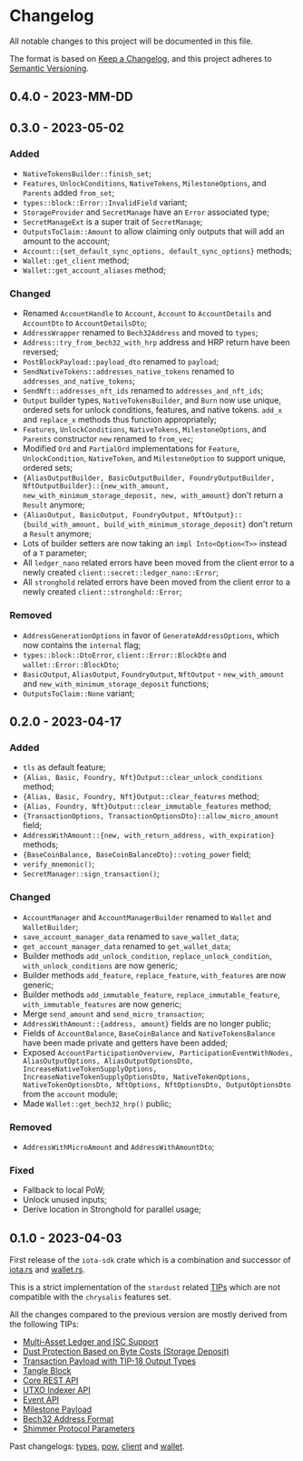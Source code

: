 # Changelog

All notable changes to this project will be documented in this file.

The format is based on [Keep a Changelog](https://keepachangelog.com/en/1.0.0/),
and this project adheres to [Semantic Versioning](https://semver.org/spec/v2.0.0.html).

<!-- ## Unreleased - YYYY-MM-DD

### Added

### Changed

### Deprecated

### Removed

### Fixed

### Security -->

## 0.4.0 - 2023-MM-DD

## 0.3.0 - 2023-05-02

### Added

- `NativeTokensBuilder::finish_set`;
- `Features`, `UnlockConditions`, `NativeTokens`, `MilestoneOptions`, and `Parents` added `from_set`;
- `types::block::Error::InvalidField` variant;
- `StorageProvider` and `SecretManage` have an `Error` associated type;
- `SecretManageExt` is a super trait of `SecretManage`;
- `OutputsToClaim::Amount` to allow claiming only outputs that will add an amount to the account;
- `Account::{set_default_sync_options, default_sync_options}` methods;
- `Wallet::get_client` method;
- `Wallet::get_account_aliases` method;

### Changed

- Renamed `AccountHandle` to `Account`, `Account` to `AccountDetails` and `AccountDto` to `AccountDetailsDto`;
- `AddressWrapper` renamed to `Bech32Address` and moved to `types`;
- `Address::try_from_bech32_with_hrp` address and HRP return have been reversed;
- `PostBlockPayload::payload_dto` renamed to `payload`;
- `SendNativeTokens::addresses_native_tokens` renamed to `addresses_and_native_tokens`;
- `SendNft::addresses_nft_ids` renamed to `addresses_and_nft_ids`;
- `Output` builder types, `NativeTokensBuilder`, and `Burn` now use unique, ordered sets for unlock conditions, features, and native tokens. `add_x` and `replace_x` methods thus function appropriately;
- `Features`, `UnlockConditions`, `NativeTokens`, `MilestoneOptions`, and `Parents` constructor `new` renamed to `from_vec`;
- Modified `Ord` and `PartialOrd` implementations for `Feature`, `UnlockCondition`, `NativeToken`, and `MilestoneOption` to support unique, ordered sets;
- `{AliasOutputBuilder, BasicOutputBuilder, FoundryOutputBuilder, NftOutputBuilder}::{new_with_amount, new_with_minimum_storage_deposit, new, with_amount}` don't return a `Result` anymore;
- `{AliasOutput, BasicOutput, FoundryOutput, NftOutput}::{build_with_amount, build_with_minimum_storage_deposit}` don't return a `Result` anymore;
- Lots of builder setters are now taking an `impl Into<Option<T>>` instead of a `T` parameter;
- All `ledger_nano` related errors have been moved from the client error to a newly created `client::secret::ledger_nano::Error`;
- All `stronghold` related errors have been moved from the client error to a newly created `client::stronghold::Error`;

### Removed

- `AddressGenerationOptions` in favor of `GenerateAddressOptions`, which now contains the `internal` flag;
- `types::block::DtoError`, `client::Error::BlockDto` and `wallet::Error::BlockDto`;
- `BasicOutput`, `AliasOutput`, `FoundryOutput`, `NftOutput` - `new_with_amount` and `new_with_minimum_storage_deposit` functions;
- `OutputsToClaim::None` variant;

## 0.2.0 - 2023-04-17

### Added

- `tls` as default feature;
- `{Alias, Basic, Foundry, Nft}Output::clear_unlock_conditions` method;
- `{Alias, Basic, Foundry, Nft}Output::clear_features` method;
- `{Alias, Foundry, Nft}Output::clear_immutable_features` method;
- `{TransactionOptions, TransactionOptionsDto}::allow_micro_amount` field;
- `AddressWithAmount::{new, with_return_address, with_expiration}` methods;
- `{BaseCoinBalance, BaseCoinBalanceDto}::voting_power` field;
- `verify_mnemonic()`;
- `SecretManager::sign_transaction()`;

### Changed

- `AccountManager` and `AccountManagerBuilder` renamed to `Wallet` and `WalletBuilder`;
- `save_account_manager_data` renamed to `save_wallet_data`;
- `get_account_manager_data` renamed to `get_wallet_data`;
- Builder methods `add_unlock_condition`, `replace_unlock_condition`, `with_unlock_conditions` are now generic;
- Builder methods `add_feature`, `replace_feature`, `with_features` are now generic;
- Builder methods `add_immutable_feature`, `replace_immutable_feature`, `with_immutable_features` are now generic;
- Merge `send_amount` and `send_micro_transaction`;
- `AddressWithAmount::{address, amount}` fields are no longer public;
- Fields of `AccountBalance`, `BaseCoinBalance` and `NativeTokensBalance` have been made private and getters have been added;
- Exposed `AccountParticipationOverview, ParticipationEventWithNodes, AliasOutputOptions, AliasOutputOptionsDto, IncreaseNativeTokenSupplyOptions, IncreaseNativeTokenSupplyOptionsDto, NativeTokenOptions, NativeTokenOptionsDto, NftOptions, NftOptionsDto, OutputOptionsDto` from the `account` module;
- Made `Wallet::get_bech32_hrp()` public;

### Removed

- `AddressWithMicroAmount` and `AddressWithAmountDto`;

### Fixed

- Fallback to local PoW;
- Unlock unused inputs;
- Derive location in Stronghold for parallel usage;

## 0.1.0 - 2023-04-03

First release of the `iota-sdk` crate which is a combination and successor of [iota.rs](https://github.com/iotaledger/iota.rs) and [wallet.rs](https://github.com/iotaledger/wallet.rs).

This is a strict implementation of the `stardust` related [TIPs](https://github.com/iotaledger/tips) which are not compatible with the `chrysalis` features set.

All the changes compared to the previous version are mostly derived from the following TIPs:

- [Multi-Asset Ledger and ISC Support](https://github.com/iotaledger/tips/blob/main/tips/TIP-0018/tip-0018.md)
- [Dust Protection Based on Byte Costs (Storage Deposit)](https://github.com/iotaledger/tips/blob/main/tips/TIP-0019/tip-0019.md)
- [Transaction Payload with TIP-18 Output Types](https://github.com/iotaledger/tips/blob/main/tips/TIP-0020/tip-0020.md)
- [Tangle Block](https://github.com/iotaledger/tips/blob/main/tips/TIP-0024/tip-0024.md)
- [Core REST API](https://github.com/iotaledger/tips/blob/main/tips/TIP-0025/tip-0025.md)
- [UTXO Indexer API](https://github.com/iotaledger/tips/blob/main/tips/TIP-0026/tip-0026.md)
- [Event API](https://github.com/iotaledger/tips/blob/main/tips/TIP-0028/tip-0028.md)
- [Milestone Payload](https://github.com/iotaledger/tips/blob/main/tips/TIP-0029/tip-0029.md)
- [Bech32 Address Format](https://github.com/iotaledger/tips/blob/main/tips/TIP-0031/tip-0031.md)
- [Shimmer Protocol Parameters](https://github.com/iotaledger/tips/blob/main/tips/TIP-0032/tip-0032.md)

Past changelogs: [types](https://github.com/iotaledger/iota.rs/blob/develop/types/CHANGELOG.md), [pow](https://github.com/iotaledger/iota.rs/blob/develop/pow/CHANGELOG.md), [client](https://github.com/iotaledger/iota.rs/blob/develop/client/CHANGELOG.md) and [wallet](https://github.com/iotaledger/wallet.rs/blob/develop/wallet/CHANGELOG.md).
